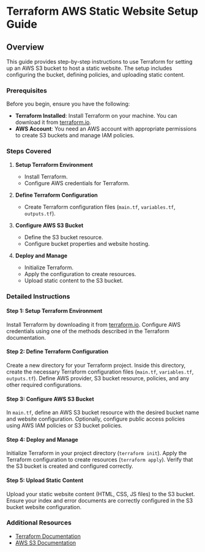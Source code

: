 # Terraform AWS Static Website Setup Guide

## Overview

This guide provides step-by-step instructions to use Terraform for setting up an AWS S3 bucket to host a static website. The setup includes configuring the bucket, defining policies, and uploading static content.

### Prerequisites

Before you begin, ensure you have the following:

- **Terraform Installed**: Install Terraform on your machine. You can download it from [terraform.io](https://www.terraform.io/downloads.html).
- **AWS Account**: You need an AWS account with appropriate permissions to create S3 buckets and manage IAM policies.

### Steps Covered

1. **Setup Terraform Environment**
   - Install Terraform.
   - Configure AWS credentials for Terraform.

2. **Define Terraform Configuration**
   - Create Terraform configuration files (`main.tf`, `variables.tf`, `outputs.tf`).

3. **Configure AWS S3 Bucket**
   - Define the S3 bucket resource.
   - Configure bucket properties and website hosting.

4. **Deploy and Manage**
   - Initialize Terraform.
   - Apply the configuration to create resources.
   - Upload static content to the S3 bucket.

### Detailed Instructions

#### Step 1: Setup Terraform Environment

Install Terraform by downloading it from [terraform.io](https://www.terraform.io/downloads.html). Configure AWS credentials using one of the methods described in the Terraform documentation.

#### Step 2: Define Terraform Configuration

Create a new directory for your Terraform project. Inside this directory, create the necessary Terraform configuration files (`main.tf`, `variables.tf`, `outputs.tf`). Define AWS provider, S3 bucket resource, policies, and any other required configurations.

#### Step 3: Configure AWS S3 Bucket

In `main.tf`, define an AWS S3 bucket resource with the desired bucket name and website configuration. Optionally, configure public access policies using AWS IAM policies or S3 bucket policies.

#### Step 4: Deploy and Manage

Initialize Terraform in your project directory (`terraform init`). Apply the Terraform configuration to create resources (`terraform apply`). Verify that the S3 bucket is created and configured correctly.

#### Step 5: Upload Static Content

Upload your static website content (HTML, CSS, JS files) to the S3 bucket. Ensure your index and error documents are correctly configured in the S3 bucket website configuration.

### Additional Resources

- [Terraform Documentation](https://www.terraform.io/docs/index.html)
- [AWS S3 Documentation](https://docs.aws.amazon.com/s3/index.html)

